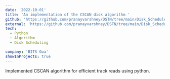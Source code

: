 ```yaml
---
date: '2022-10-01'
title: 'An implementation of the CSCAN disk algorithm '
github: 'https://github.com/pranayvarshney/DSTN/tree/main/Disk_Scheduler'
external: 'https://github.com/pranayvarshney/DSTN/tree/main/Disk_Scheduler'
tech:
  - Python
  - Algorithm
  - Disk Scheduling

company: 'BITS Goa'
showInProjects: true
---
```


Implemented CSCAN algorithm for efficient track reads using python.

